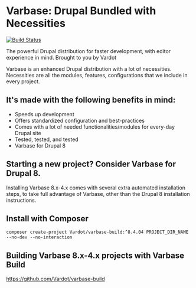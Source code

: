 # Varbase: Drupal Bundled with Necessities

[![Build Status](https://travis-ci.org/Vardot/varbase.svg?branch=8.x-4.x)](https://travis-ci.org/Vardot/varbase)

The powerful Drupal distribution for faster development, with editor experience
in mind. Brought to you by Vardot

Varbase is an enhanced Drupal distribution with a lot of necessities.
 Necessities are all the modules, features, configurations that we include
 in every project.

## It's made with the following benefits in mind:

* Speeds up development
* Offers standardized configuration and best-practices
* Comes with a lot of needed functionalities/modules for every-day Drupal site
* Tested, tested, and tested
* Varbase for Drupal 8

## Starting a new project? Consider Varbase for Drupal 8.

Installing Varbase 8.x-4.x comes with several extra automated installation
steps, to take full advantage of Varbase, other than the Drupal 8 installation
instructions.

## Install with Composer

```
composer create-project Vardot/varbase-build:^8.4.04 PROJECT_DIR_NAME --no-dev --no-interaction
```

## Building Varbase 8.x-4.x projects with Varbase Build
https://github.com/Vardot/varbase-build
